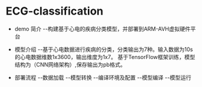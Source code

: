 # ECG-classification
- demo 简介
  --构建基于心电的疾病分类模型，并部署到ARM-AVH虚拟硬件平台
- 模型介绍
  --基于心电数据进行疾病的分类，分类输出为7种。输入数据为10s的心电数据维数1x3600，输出维度为1x7。
   基于TensorFlow框架训练，模型结构为（CNN网络架构）,保存输出为pb格式。
- 部署流程
  --数据加载
  --模型转换
  --编译环境及配置
  --模型编译
  --模型运行

    ​
